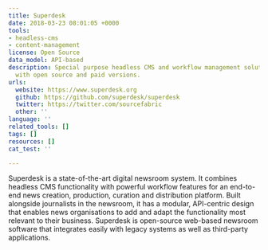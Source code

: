 ```yaml
---
title: Superdesk
date: 2018-03-23 08:01:05 +0000
tools:
- headless-cms
- content-management
license: Open Source
data_model: API-based
description: Special purpose headless CMS and workflow management solution for newsrooms
  with open source and paid versions.
urls:
  website: https://www.superdesk.org
  github: https://github.com/superdesk/superdesk
  twitter: https://twitter.com/sourcefabric
  other: ''
language: ''
related_tools: []
tags: []
resources: []
cat_test: ''

---
```

Superdesk is a state-of-the-art digital newsroom system. It combines headless CMS functionality with powerful workflow features for an end-to-end news creation, production, curation and distribution platform. Built alongside journalists in the newsroom, it has a modular, API-centric design that enables news organisations to add and adapt the functionality most relevant to their business. Superdesk is open-source web-based newsroom software that integrates easily with legacy systems as well as third-party applications.